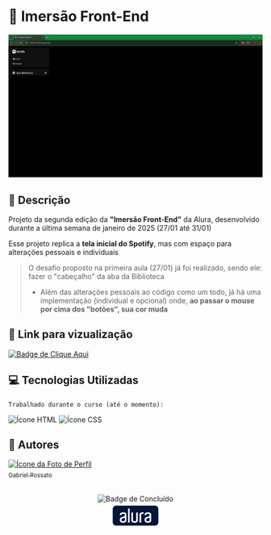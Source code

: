 # 🧩 Imersão Front-End

<img src = "icons/Demonstração.png" alt = "Imagem da demonstração do site"/>

## 📰 Descrição

Projeto da segunda edição da **"Imersão Front-End"** da Alura, desenvolvido durante a última semana de janeiro de 2025 (27/01 até 31/01)

Esse projeto replica a **tela inicial do Spotify**, mas com espaço para alterações pessoais e individuais 

> O desafio proposto na primeira aula (27/01) já foi realizado, sendo ele: fazer o "cabeçalho" da aba da Biblioteca
> - Além das alterações pessoais ao código como um todo, já há uma implementação (individual e opcional) onde, **ao passar o mouse por cima dos "botões", sua cor muda**

## 🔗 Link para vizualização

<a href = "https://imersao-alura-sigma-khaki.vercel.app/"> <img alt="Badge de Clique Aqui" src="https://img.shields.io/badge/CLIQUE%20AQUI-blue?style=for-the-badge"> </a>

## 💻 Tecnologias Utilizadas
`Trabalhado durante o curso (até o momento):`

<img src="https://cdn.jsdelivr.net/gh/devicons/devicon@latest/icons/html5/html5-original.svg" height = "40" alt = "Ícone HTML"/> <img src="https://cdn.jsdelivr.net/gh/devicons/devicon@latest/icons/css3/css3-original.svg" height = "40" alt = "Ícone CSS"/>

## 🙋 Autores
[<img loading="lazy" src="https://avatars.githubusercontent.com/u/136634888?v=4" width=80 alt = "Ícone da Foto de Perfil"> <br> <sub> Gabriel Possato </sub>](https://github.com/possatogabriel)
<br>
<br>
<p align = "center"> <img alt="Badge de Concluído" src="https://img.shields.io/badge/STATUS%20%20%20%20%20%20%20%20%20%20%20%20%20%20%20-em desenvolvimento-blue?style=for-the-badge"> <br/> <img src = "icons/alura1.png" height = "50" alt = "Logo da Alura"></p>